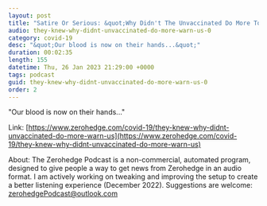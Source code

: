 ```yaml
---
layout: post
title: "Satire Or Serious: &quot;Why Didn't The Unvaccinated Do More To Warn Us?&quot;"
audio: they-knew-why-didnt-unvaccinated-do-more-warn-us-0
category: covid-19
desc: "&quot;Our blood is now on their hands...&quot;"
duration: 00:02:35
length: 155
datetime: Thu, 26 Jan 2023 21:29:00 +0000
tags: podcast
guid: they-knew-why-didnt-unvaccinated-do-more-warn-us-0
order: 2
---
```

&quot;Our blood is now on their hands...&quot;

Link: [https://www.zerohedge.com/covid-19/they-knew-why-didnt-unvaccinated-do-more-warn-us](https://www.zerohedge.com/covid-19/they-knew-why-didnt-unvaccinated-do-more-warn-us)

About: The Zerohedge Podcast is a non-commercial, automated program, designed to give people a way to get news from Zerohedge in an audio format.  I am actively working on tweaking and improving the setup to create a better listening experience (December 2022).  Suggestions are welcome: [zerohedgePodcast@outlook.com](mailto:zerohedgePodcast@outlook.com)